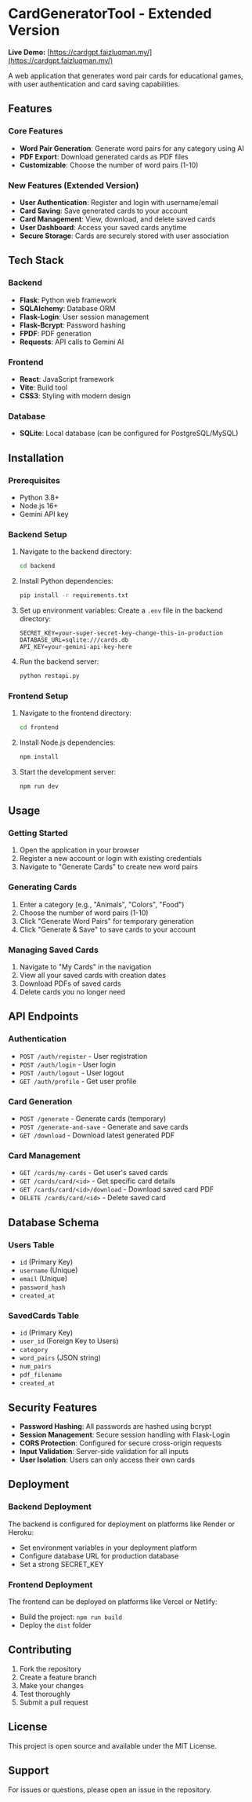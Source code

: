 # CardGeneratorTool - Extended Version

**Live Demo:** [https://cardgpt.faizluqman.my/](https://cardgpt.faizluqman.my/)

A web application that generates word pair cards for educational games, with user authentication and card saving capabilities.

## Features

### Core Features
- **Word Pair Generation**: Generate word pairs for any category using AI
- **PDF Export**: Download generated cards as PDF files
- **Customizable**: Choose the number of word pairs (1-10)

### New Features (Extended Version)
- **User Authentication**: Register and login with username/email
- **Card Saving**: Save generated cards to your account
- **Card Management**: View, download, and delete saved cards
- **User Dashboard**: Access your saved cards anytime
- **Secure Storage**: Cards are securely stored with user association

## Tech Stack

### Backend
- **Flask**: Python web framework
- **SQLAlchemy**: Database ORM
- **Flask-Login**: User session management
- **Flask-Bcrypt**: Password hashing
- **FPDF**: PDF generation
- **Requests**: API calls to Gemini AI

### Frontend
- **React**: JavaScript framework
- **Vite**: Build tool
- **CSS3**: Styling with modern design

### Database
- **SQLite**: Local database (can be configured for PostgreSQL/MySQL)

## Installation

### Prerequisites
- Python 3.8+
- Node.js 16+
- Gemini API key

### Backend Setup
1. Navigate to the backend directory:
   ```bash
   cd backend
   ```

2. Install Python dependencies:
   ```bash
   pip install -r requirements.txt
   ```

3. Set up environment variables:
   Create a `.env` file in the backend directory:
   ```
   SECRET_KEY=your-super-secret-key-change-this-in-production
   DATABASE_URL=sqlite:///cards.db
   API_KEY=your-gemini-api-key-here
   ```

4. Run the backend server:
   ```bash
   python restapi.py
   ```

### Frontend Setup
1. Navigate to the frontend directory:
   ```bash
   cd frontend
   ```

2. Install Node.js dependencies:
   ```bash
   npm install
   ```

3. Start the development server:
   ```bash
   npm run dev
   ```

## Usage

### Getting Started
1. Open the application in your browser
2. Register a new account or login with existing credentials
3. Navigate to "Generate Cards" to create new word pairs

### Generating Cards
1. Enter a category (e.g., "Animals", "Colors", "Food")
2. Choose the number of word pairs (1-10)
3. Click "Generate Word Pairs" for temporary generation
4. Click "Generate & Save" to save cards to your account

### Managing Saved Cards
1. Navigate to "My Cards" in the navigation
2. View all your saved cards with creation dates
3. Download PDFs of saved cards
4. Delete cards you no longer need

## API Endpoints

### Authentication
- `POST /auth/register` - User registration
- `POST /auth/login` - User login
- `POST /auth/logout` - User logout
- `GET /auth/profile` - Get user profile

### Card Generation
- `POST /generate` - Generate cards (temporary)
- `POST /generate-and-save` - Generate and save cards
- `GET /download` - Download latest generated PDF

### Card Management
- `GET /cards/my-cards` - Get user's saved cards
- `GET /cards/card/<id>` - Get specific card details
- `GET /cards/card/<id>/download` - Download saved card PDF
- `DELETE /cards/card/<id>` - Delete saved card

## Database Schema

### Users Table
- `id` (Primary Key)
- `username` (Unique)
- `email` (Unique)
- `password_hash`
- `created_at`

### SavedCards Table
- `id` (Primary Key)
- `user_id` (Foreign Key to Users)
- `category`
- `word_pairs` (JSON string)
- `num_pairs`
- `pdf_filename`
- `created_at`

## Security Features

- **Password Hashing**: All passwords are hashed using bcrypt
- **Session Management**: Secure session handling with Flask-Login
- **CORS Protection**: Configured for secure cross-origin requests
- **Input Validation**: Server-side validation for all inputs
- **User Isolation**: Users can only access their own cards

## Deployment

### Backend Deployment
The backend is configured for deployment on platforms like Render or Heroku:
- Set environment variables in your deployment platform
- Configure database URL for production database
- Set a strong SECRET_KEY

### Frontend Deployment
The frontend can be deployed on platforms like Vercel or Netlify:
- Build the project: `npm run build`
- Deploy the `dist` folder

## Contributing

1. Fork the repository
2. Create a feature branch
3. Make your changes
4. Test thoroughly
5. Submit a pull request

## License

This project is open source and available under the MIT License.

## Support

For issues or questions, please open an issue in the repository. 